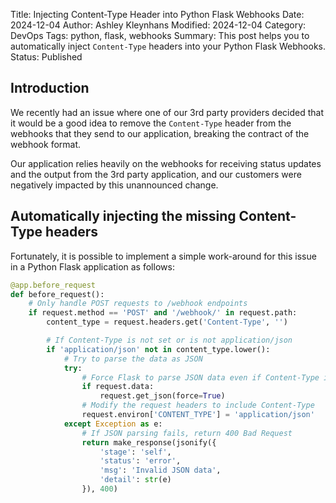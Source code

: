 Title: Injecting Content-Type Header into Python Flask Webhooks
Date: 2024-12-04
Author: Ashley Kleynhans
Modified: 2024-12-04
Category: DevOps
Tags: python, flask, webhooks
Summary: This post helps you to automatically inject `Content-Type`
    headers into your Python Flask Webhooks.
Status: Published


## Introduction

We recently had an issue where one of our 3rd party providers decided
that it would be a good idea to remove the `Content-Type` header
from the webhooks that they send to our application, breaking the
contract of the webhook format.

Our application relies heavily on the webhooks for receiving status
updates and the output from the 3rd party application, and our
customers were negatively impacted by this unannounced change.

## Automatically injecting the missing Content-Type headers

Fortunately, it is possible to implement a simple work-around
for this issue in a Python Flask application as follows:

```python
@app.before_request
def before_request():
    # Only handle POST requests to /webhook endpoints
    if request.method == 'POST' and '/webhook/' in request.path:
        content_type = request.headers.get('Content-Type', '')

        # If Content-Type is not set or is not application/json
        if 'application/json' not in content_type.lower():
            # Try to parse the data as JSON
            try:
                # Force Flask to parse JSON data even if Content-Type is not set
                if request.data:
                    request.get_json(force=True)
                # Modify the request headers to include Content-Type
                request.environ['CONTENT_TYPE'] = 'application/json'
            except Exception as e:
                # If JSON parsing fails, return 400 Bad Request
                return make_response(jsonify({
                    'stage': 'self',
                    'status': 'error',
                    'msg': 'Invalid JSON data',
                    'detail': str(e)
                }), 400)
```